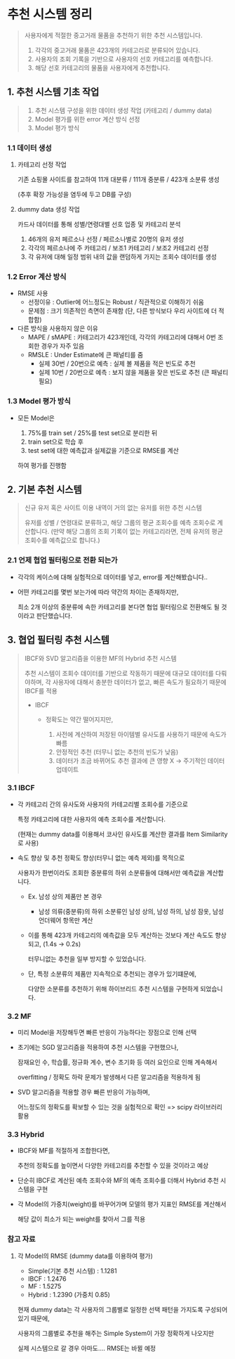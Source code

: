 # 추천 시스템 정리

> 사용자에게 적절한 중고거래 물품을 추천하기 위한 추천 시스템입니다.
>
> 1. 각각의 중고거래 물품은 423개의 카테고리로 분류되어 있습니다.
> 2. 사용자의 조회 기록을 기반으로 사용자의 선호 카테고리를 예측합니다.
> 3. 해당 선호 카테고리의 물품을 사용자에게 추천합니다.



## 1. 추천 시스템 기초 작업

> 1. 추천 시스템 구성을 위한 데이터 생성 작업 (카테고리 / dummy data)
> 2. Model 평가를 위한 error 계산 방식 선정
> 3. Model 평가 방식

### 1.1 데이터 생성

1. 카테고리 선정 작업

    기존 쇼핑몰 사이트를 참고하여 11개 대분류 / 111개 중분류 / 423개 소분류 생성

    (추후 확장 가능성을 염두에 두고 DB를 구성)

2. dummy data 생성 작업

    카드사 데이터를 통해 성별/연령대별 선호 업종 및 카테고리 분석

    1. 46개의 유저 페르소나 선정 / 페르소나별로 20명의 유저 생성
    2. 각각의 페르소나에 주 카테고리 / 보조1 카테고리 / 보조2 카테고리 선정
    3. 각 유저에 대해 일정 범위 내의 값을 랜덤하게 가지는 조회수 데이터를 생성

### 1.2 Error 계산 방식

* RMSE 사용
    * 선정이유 : Outlier에 어느정도는 Robust / 직관적으로 이해하기 쉬움
    * 문제점 : 크기 의존적인 측면이 존재함 (단, 다른 방식보다 우리 사이트에 더 적합함)
* 다른 방식을 사용하지 않은 이유
    * MAPE / sMAPE : 카테고리가 423개인데, 각각의 카테고리에 대해서 0번 조회한 경우가 자주 있음
    * RMSLE : Under Estimate에 큰 패널티를 줌
        * 실제 30번 / 20번으로 예측 : 실제 볼 제품을 적은 빈도로 추천
        * 실제 10번 / 20번으로 예측 : 보지 않을 제품을 잦은 빈도로 추천 (큰 패널티 필요)

### 1.3 Model 평가 방식

* 모든 Model은

    1. 75%를 train set / 25%를 test set으로 분리한 뒤
    2. train set으로 학습 후
    3. test set에 대한 예측값과 실제값을 기준으로 RMSE를 계산

    하여 평가를 진행함



## 2. 기본 추천 시스템

> 신규 유저 혹은 사이트 이용 내역이 거의 없는 유저를 위한 추천 시스템
>
> 유저를 성별 / 연령대로 분류하고, 해당 그룹의 평균 조회수를 예측 조회수로 계산합니다.
> (만약 해당 그룹의 조회 기록이 없는 카테고리라면, 전체 유저의 평균 조회수를 예측값으로 합니다.)

### 2.1 언제 협업 필터링으로 전환 되는가

* 각각의 케이스에 대해 실험적으로 데이터를 넣고, error를 계산해봤습니다..

* 어떤 카테고리를 몇번 보는가에 따라 약간의 차이는 존재하지만,

    최소 2개 이상의 중분류에 속한 카테고리를 본다면 협업 필터링으로 전환해도 될 것이라고 판단했습니다.



## 3. 협업 필터링 추천 시스템

> IBCF와 SVD 알고리즘을 이용한 MF의 Hybrid 추천 시스템
>
> 추천 시스템이 조회수 데이터를 기반으로 작동하기 때문에 대규모 데이터를 다뤄야하며,
> 각 사용자에 대해서 충분한 데이터가 없고, 빠른 속도가 필요하기 때문에 IBCF를 적용
>
> * IBCF
>
>     * 정확도는 약간 떨어지지만, 
>
>         1. 사전에 계산하여 저장된 아이템별 유사도를 사용하기 때문에 속도가 빠름
>         2. 안정적인 추천 (터무니 없는 추천의 빈도가 낮음)
>         3. 데이터가 조금 바뀌어도 추천 결과에 큰 영향 X -> 주기적인 데이터 업데이트
>
>         

### 3.1 IBCF

* 각 카테고리 간의 유사도와 사용자의 카테고리별 조회수를 기준으로

    특정 카테고리에 대한 사용자의 예측 조회수를 계산합니다.

    (현재는 dummy data를 이용해서 코사인 유사도를 계산한 결과를 Item Similarity로 사용)

* 속도 향상 및 추천 정확도 향상(터무니 없는 예측 제외)를 목적으로

    사용자가 한번이라도 조회한 중분류의 하위 소분류들에 대해서만 예측값을 계산합니다.

    * Ex. 남성 상의 제품만 본 경우
        * 남성 의류(중분류)의 하위 소분류인 남성 상의, 남성 하의, 남성 잠옷, 남성 언더웨어 항목만 계산

    * 이를 통해 423개 카테고리의 예측값을 모두 계산하는 것보다 계산 속도도 향상되고, (1.4s -> 0.2s)

        터무니없는 추천을 일부 방지할 수 있었습니다.

    * 단, 특정 소분류의 제품만 지속적으로 추천되는 경우가 있기떄문에,

        다양한 소분류를 추천하기 위해 하이브리드 추천 시스템을 구현하게 되었습니다.

### 3.2 MF

* 미리 Model을 저장해두면 빠른 반응이 가능하다는 장점으로 인해 선택

* 초기에는 SGD 알고리즘을 적용하여 추천 시스템을 구현했으나,

    잠재요인 수, 학습률, 정규화 계수, 변수 초기화 등 여러 요인으로 인해 계속해서

    overfitting / 정확도 하락 문제가 발생해서 다른 알고리즘을 적용하게 됨

* SVD 알고리즘을 적용할 경우 빠른 반응이 가능하며, 

    어느정도의 정확도를 확보할 수 있는 것을 실험적으로 확인 => scipy 라이브러리 활용

### 3.3 Hybrid

* IBCF와 MF를 적절하게 조합한다면,

    추천의 정확도를 높이면서 다양한 카테고리를 추천할 수 있을 것이라고 예상

* 단순히 IBCF로 계산된 예측 조회수와 MF의 예측 조회수를 더해서 Hybrid 추천 시스템을 구현

* 각 Model의 가중치(weight)를 바꾸어가며 모델의 평가 지표인 RMSE를 계산해서

    해당 값이 최소가 되는 weight를 찾아서 그를 적용



### 참고 자료

1. 각 Model의 RMSE (dummy data를 이용하여 평가)

    * Simple(기본 추천 시스템) : 1.1281
    * IBCF : 1.2476
    * MF : 1.5275
    * Hybrid : 1.2390 (가중치 0.85)

    현재 dummy data는 각 사용자의 그룹별로 일정한 선택 패턴을 가지도록 구성되어있기 때문에,

    사용자의 그룹별로 추천을 해주는 Simple System이 가장 정확하게 나오지만

    실제 시스템으로 갈 경우 아마도.... RMSE는 바뀔 예정